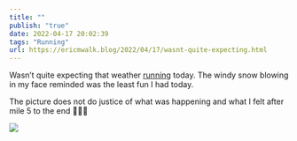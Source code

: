 ```yaml
---
title: ""
publish: "true"
date: 2022-04-17 20:02:39
tags: "Running"
url: https://ericmwalk.blog/2022/04/17/wasnt-quite-expecting.html
---
```


Wasn’t quite expecting that weather [running](http://www.strava.com/activities/6998845701) today. The windy snow blowing in my face reminded was the least fun I had today.

The picture does not do justice of what was happening and what I felt after mile 5 to the end 🥶🤦‍♂️


![](https://ericmwalk.blog/uploads/2022/52e81c3fb5.jpg)